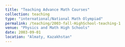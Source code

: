 ```yaml
---
title: "Teaching Advance Math Courses"
collection: teaching
type: "international/National Math Olympiad"
permalink: /teaching/2003-fall-HighSchool-teaching-1
venue: "Physics and Math High Schools"
date: 2003-09-01
location: "Almaty, Kazakhstan"
---
```

 